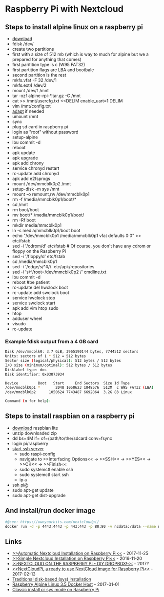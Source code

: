 # Raspberry Pi with Nextcloud

## Steps to install alpine linux on a raspberry pi

* [download](https://wiki.alpinelinux.org/wiki/Raspberry_Pi)
* fdisk /dev/<path to the sd card>
* create two partitions
* first with a size of 512 mb (which is way to much for alpine but we a prepared for anything that comes)
* first paritition type is c (W95 FAT32)
* first partition flags are LBA and bootbale
* second partition is the rest
* mkfs.vfat -F 32 /dev/<path to the sd card>1
* mkfs.ext4 /dev/<path to the sd card>2
* mount /dev/<path to the sd card>1 /mnt
* tar -xzf alpine-rpi-\*.tar.gz -C /mnt
* cat >> /mnt/usercfg.txt <<DELIM
enable_uart=1
DELIM
* vim /mnt/config.txt
* [adapt](https://www.raspberrypi.org/documentation/configuration/config-txt/) if needed
* umount /mnt
* sync
* plug sd card in raspberry pi
* login as "root" without password
* setup-alpine
* lbu commit -d
* reboot
* apk update
* apk upgrade
* apk add chrony
* service chronyd restart
* rc-update add chronyd
* apk add e2fsprogs
* mount /dev/mmcblk0p2 /mnt
* setup-disk -m sys /mnt
* mount -o remount,rw /dev/mmcblk0p1
* rm -f /media/mmcblk0p1/boot/*  
* cd /mnt
* rm boot/boot
* mv boot/* /media/mmcblk0p1/boot/ 
* rm -Rf boot
* mkdir media/mmcblk0p1
* ln -s media/mmcblk0p1/boot boot
* echo "/dev/mmcblk0p1 /media/mmcblk0p1 vfat defaults 0 0" >> etc/fstab
* sed -i '/cdrom/d' etc/fstab   # Of course, you don't have any cdrom or floppy on the Raspberry Pi
* sed -i '/floppy/d' etc/fstab
* cd /media/mmcblk0p1
* sed -i '/edge/s/^#//' etc/apk/repositories
* sed -i 's/^/root=\/dev\/mmcblk0p2 /' cmdline.txt  
* lbu commit -d
* reboot #be patient
* rc-update del hwclock boot
* rc-update add swclock boot
* service hwclock stop
* service swclock start
* apk add vim htop sudo
* htop
* adduser <user name> wheel
* visudo
* rc-update

### Example fdisk output from a 4 GB card

```bash
Disk /dev/mmcblk0: 3.7 GiB, 3965190144 bytes, 7744512 sectors
Units: sectors of 1 * 512 = 512 bytes
Sector size (logical/physical): 512 bytes / 512 bytes
I/O size (minimum/optimal): 512 bytes / 512 bytes
Disklabel type: dos
Disk identifier: 0x03073934

Device         Boot   Start     End Sectors  Size Id Type
/dev/mmcblk0p1 *       2048 1050623 1048576  512M  c W95 FAT32 (LBA)
/dev/mmcblk0p2      1050624 7743487 6692864  3.2G 83 Linux

Command (m for help):
```

## Steps to install raspbian on a raspberry pi

* [download](https://www.raspberrypi.org/downloads/raspbian/) raspbian lite
* unzip downloaded zip
* dd bs=4M if=<path to the image> of=/path/to/the/sdcard conv=fsync
* login pi/raspberry
* [start ssh server](https://www.raspberrypi.org/documentation/remote-access/ssh/)
    * sudo raspi-config
    * navigate to >>Interfacing Options<< -> >>SSH<< -> >>YES<< -> >>OK<< -> >>Finish<<
    * sudo systemctl enable ssh
    * sudo systemctl start ssh
    * ip a
* ssh pi@<ip address>
* sudo apt-get update
* sudo apt-get dist-upgrade

## And install/run docker image

```bash
#@see: https://ownyourbits.com/nextcloudpi/
docker run -d -p 4443:4443 -p 443:443 -p 80:80 -v ncdata:/data --name nextcloudpi ownyourbits/nextcloudpi-armhf $DOMAIN
```

## Links

* [>>Automatic Nextcloud Installation on Raspberry Pi<<](http://unixetc.co.uk/2017/11/25/automatic-nextcloud-installation-on-raspberry-pi/) - 2017-11-25
* [>>Simple Nextcloud Installation on Raspberry Pi<<](http://unixetc.co.uk/2016/11/20/simple-nextcloud-installation-on-raspberry-pi/) - 2016-11-20
* [>>NEXTCLOUD ON THE RASPBERRY PI - DIY DROPBOX!<<](https://www.instructables.com/id/NextCloud-on-the-Raspberry-Pi-DIY-Dropbox/) - 2017?
* [>>NextCloudPi, a ready to use NextCloud image for Raspberry Pi<<](https://ownyourbits.com/2017/02/13/nextcloud-ready-raspberry-pi-image/) - 2017-02-13
* [Traditional disk-based (sys) installation](https://wiki.alpinelinux.org/wiki/Raspberry_Pi#Traditional_disk-based_.28sys.29_installation)
* [Raspberry Alpine Linux 3.5 Docker Host](https://codegazers.wordpress.com/2017/01/01/raspberry-alpine-docker/) - 2017-01-01
* [Classic install or sys mode on Raspberry Pi](https://wiki.alpinelinux.org/wiki/Classic_install_or_sys_mode_on_Raspberry_Pi)
